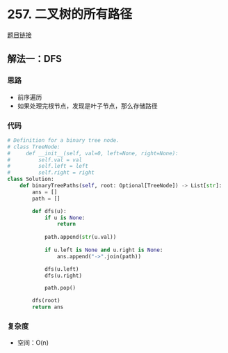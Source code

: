 # 257. 二叉树的所有路径

[题目链接](https://leetcode.cn/problems/binary-tree-paths/description/)

## 解法一：DFS

### 思路

- 前序遍历
- 如果处理完根节点，发现是叶子节点，那么存储路径

### 代码

```py
# Definition for a binary tree node.
# class TreeNode:
#     def __init__(self, val=0, left=None, right=None):
#         self.val = val
#         self.left = left
#         self.right = right
class Solution:
    def binaryTreePaths(self, root: Optional[TreeNode]) -> List[str]:
        ans = []
        path = []

        def dfs(u):
            if u is None:
                return
            
            path.append(str(u.val))
            
            if u.left is None and u.right is None:
                ans.append("->".join(path))

            dfs(u.left)
            dfs(u.right)

            path.pop()

        dfs(root)
        return ans
```

### 复杂度

- 空间：O(n)
